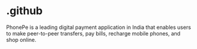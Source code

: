 # .github
PhonePe is a leading digital payment application in India that enables users to make peer-to-peer transfers, pay bills, recharge mobile phones, and shop online.
